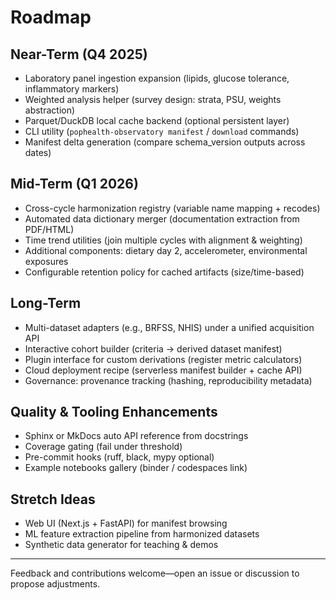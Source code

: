 # Roadmap

## Near-Term (Q4 2025)
- Laboratory panel ingestion expansion (lipids, glucose tolerance, inflammatory markers)
- Weighted analysis helper (survey design: strata, PSU, weights abstraction)
- Parquet/DuckDB local cache backend (optional persistent layer)
- CLI utility (`pophealth-observatory manifest` / `download` commands)
- Manifest delta generation (compare schema_version outputs across dates)

## Mid-Term (Q1 2026)
- Cross-cycle harmonization registry (variable name mapping + recodes)
- Automated data dictionary merger (documentation extraction from PDF/HTML)
- Time trend utilities (join multiple cycles with alignment & weighting)
- Additional components: dietary day 2, accelerometer, environmental exposures
- Configurable retention policy for cached artifacts (size/time-based)

## Long-Term
- Multi-dataset adapters (e.g., BRFSS, NHIS) under a unified acquisition API
- Interactive cohort builder (criteria -> derived dataset manifest)
- Plugin interface for custom derivations (register metric calculators)
- Cloud deployment recipe (serverless manifest builder + cache API)
- Governance: provenance tracking (hashing, reproducibility metadata)

## Quality & Tooling Enhancements
- Sphinx or MkDocs auto API reference from docstrings
- Coverage gating (fail under threshold)
- Pre-commit hooks (ruff, black, mypy optional)
- Example notebooks gallery (binder / codespaces link)

## Stretch Ideas
- Web UI (Next.js + FastAPI) for manifest browsing
- ML feature extraction pipeline from harmonized datasets
- Synthetic data generator for teaching & demos

---
Feedback and contributions welcome—open an issue or discussion to propose adjustments.
